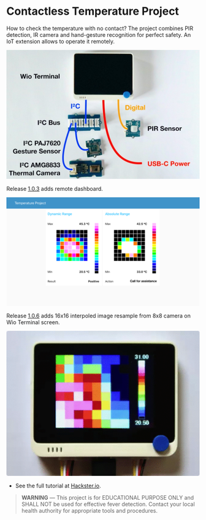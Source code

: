 # Contactless Temperature Project

How to check the temperature with no contact? The project combines PIR detection, IR camera and hand-gesture recognition for perfect safety. An IoT extension allows to operate it remotely.

![](https://github.com/rei-vilo/ContactLessTemperatureProject/blob/master/Images/Schematics.jpeg)

Release [1.0.3](https://github.com/rei-vilo/ContactLessTemperatureProject/releases/tag/1.0.3) adds remote dashboard.

![](https://github.com/rei-vilo/ContactLessTemperatureProject/blob/master/Images/Dashboard.png)

Release [1.0.6](https://github.com/rei-vilo/ContactLessTemperatureProject/releases/tag/1.0.6) adds 16x16 interpoled image resample from 8x8 camera on Wio Terminal screen. 

![](https://github.com/rei-vilo/ContactLessTemperatureProject/blob/master/Images/Interpolation.gif)


+ See the full tutorial at [Hackster.io](https://www.hackster.io/rei-vilo/contactless-temperature-monitor-6fa25f).

> **WARNING** — This project is for EDUCATIONAL PURPOSE ONLY and SHALL NOT be used for effective fever detection. Contact your local health authority for appropriate tools and procedures.

